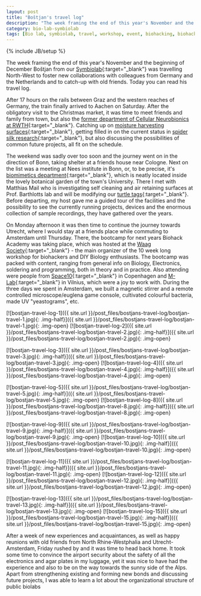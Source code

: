 ```yaml
---
layout: post
title: "Boštjan's travel log"
description: "The week framing the end of this year's November and the beginning of December Boštjan from our Symbiolab was travelling North-West to foster new collaborations with colleagues from Germany and the Netherlands and to catch-up with old friends. Today you can read his travel log."
category: bio-lab-symbiolab
tags: [Bio lab, symbiolab, travel, workshop, event, biohacking, biohack academy, biology]
---
```

{% include JB/setup %}


The week framing the end of this year's November and the beginning of December Boštjan from our [Symbiolab](http://irnas.eu/symbiolab){:target="_blank"} was travelling North-West to foster new collaborations with colleagues from Germany and the Netherlands and to catch-up with old friends. Today you can read his travel log.

After 17 hours on the rails between Graz and the western reaches of Germany, the train finally arrived to Aachen on Saturday. After the obligatory visit to the Christmas market, it was time to meet friends and family from town, but also the [former department of Cellular Neurobionics at RWTH](http://www.bio2.rwth-aachen.de/index.php?id=29){:target="_blank"}. Catching up on [moisture harvesting surfaces](http://jeb.biologists.org/content/219/21/3473.short){:target="_blank"}, getting filled in on the current status in [spider silk research](http://rsos.royalsocietypublishing.org/content/3/2/150617.abstract){:target="_blank"}, but also discussing the possibilities of common future projects, all fit on the schedule.

The weekend was sadly over too soon and the journey went on in the direction of Bonn, taking shelter at a friends house near Cologne. Next on the list was a meeting at Nees institute in Bonn, or, to be precise, it's [biomimetics department](http://www.lotus-salvinia.de/index.php/en/){:target="_blank"}, which is neatly located inside the lovely botanical garden of the town's University. There I met with Matthias Mail who is investigating self cleaning and air retaining surfaces at Prof. Barthlotts lab and will be modifying our [turtle tags](http://irnas.eu/other%20projects/2016/06/28/we-developed-a-turtle-tag-enclosure-and-helped-saving-green-sea-turtles){:target="_blank"}. Before departing, my host gave me a guided tour of the facilities and the possibility to see the currently running projects, devices and the enormous collection of sample recordings, they have gathered over the years.

On Monday afternoon it was then time to continue the journey towards Utrecht, where I would stay at a friends place while commuting to Amsterdam until Thursday. There, the bootcamp for next years Biohack Academy was taking place, which was hosted at the [Waag Society](http://waag.org/en/project/biohack-academy-biofactory){:target="_blank"} - the main organizer of the 10 week long workshop for biohackers and DIY Biology enthusiasts. The bootcamp was packed with content, ranging from general info on Biology, Electronics, soldering and programming, both in theory and in practice. Also attending were people from [Space10](https://www.space10.io/){:target="_blank"} in Copenhagen and [M-Lab](https://www.fablabs.io/mlab){:target="_blank"} in Vilnius, which were a joy to work with. During the three days we spent in Amsterdam, we built a magnetic stirrer and a remote controlled microscope/euglena game console, cultivated colourful bacteria, made UV "yeastograms", etc.

[![bostjan-travel-log-1]({{ site.url }}/post_files/bostjans-travel-log/bostjan-travel-1.jpg){: .img-half}]({{ site.url }}/post_files/bostjans-travel-log/bostjan-travel-1.jpg){: .img-open}
[![bostjan-travel-log-2]({{ site.url }}/post_files/bostjans-travel-log/bostjan-travel-2.jpg){: .img-half}]({{ site.url }}/post_files/bostjans-travel-log/bostjan-travel-2.jpg){: .img-open}

[![bostjan-travel-log-3]({{ site.url }}/post_files/bostjans-travel-log/bostjan-travel-3.jpg){: .img-half}]({{ site.url }}/post_files/bostjans-travel-log/bostjan-travel-3.jpg){: .img-open}
[![bostjan-travel-log-4]({{ site.url }}/post_files/bostjans-travel-log/bostjan-travel-4.jpg){: .img-half}]({{ site.url }}/post_files/bostjans-travel-log/bostjan-travel-4.jpg){: .img-open}

[![bostjan-travel-log-5]({{ site.url }}/post_files/bostjans-travel-log/bostjan-travel-5.jpg){: .img-half}]({{ site.url }}/post_files/bostjans-travel-log/bostjan-travel-5.jpg){: .img-open}
[![bostjan-travel-log-8]({{ site.url }}/post_files/bostjans-travel-log/bostjan-travel-8.jpg){: .img-half}]({{ site.url }}/post_files/bostjans-travel-log/bostjan-travel-8.jpg){: .img-open}

[![bostjan-travel-log-9]({{ site.url }}/post_files/bostjans-travel-log/bostjan-travel-9.jpg){: .img-half}]({{ site.url }}/post_files/bostjans-travel-log/bostjan-travel-9.jpg){: .img-open}
[![bostjan-travel-log-10]({{ site.url }}/post_files/bostjans-travel-log/bostjan-travel-10.jpg){: .img-half}]({{ site.url }}/post_files/bostjans-travel-log/bostjan-travel-10.jpg){: .img-open}

[![bostjan-travel-log-11]({{ site.url }}/post_files/bostjans-travel-log/bostjan-travel-11.jpg){: .img-half}]({{ site.url }}/post_files/bostjans-travel-log/bostjan-travel-11.jpg){: .img-open}
[![bostjan-travel-log-12]({{ site.url }}/post_files/bostjans-travel-log/bostjan-travel-12.jpg){: .img-half}]({{ site.url }}/post_files/bostjans-travel-log/bostjan-travel-12.jpg){: .img-open}

[![bostjan-travel-log-13]({{ site.url }}/post_files/bostjans-travel-log/bostjan-travel-13.jpg){: .img-half}]({{ site.url }}/post_files/bostjans-travel-log/bostjan-travel-13.jpg){: .img-open}
[![bostjan-travel-log-15]({{ site.url }}/post_files/bostjans-travel-log/bostjan-travel-15.jpg){: .img-half}]({{ site.url }}/post_files/bostjans-travel-log/bostjan-travel-15.jpg){: .img-open}

After a week of new experiences and acquaintances, as well as happy reunions with old friends from North Rhine-Westphalia and Utrecht-Amsterdam, Friday rushed by and it was time to head back home. It took some time to convince the airport security about the safety of all the electronics and agar plates in my luggage, yet it was nice to have had the experience and also to be on the way towards the sunny side of the Alps. Apart from strengthening existing and forming new bonds and discussing future projects, I was able to learn a lot about the organizational structure of public biolabs 





